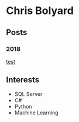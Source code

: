 # Chris Bolyard

## Posts

### 2018
  [test](testPost.md)
## Interests

- SQL Server
- C#
- Python
- Machine Learning

